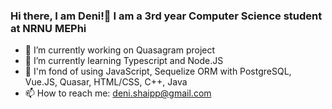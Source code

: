 ### Hi there, I am Deni!👋 I am a 3rd year Computer Science student at NRNU MEPhi

- 🔭 I’m currently working on Quasagram project
- 🌱 I’m currently learning Typescript and Node.JS
- :floppy_disk: I'm fond of using JavaScript, Sequelize ORM with PostgreSQL, Vue.JS, Quasar, HTML/CSS, C++, Java 
- 📫 How to reach me: deni.shaipp@gmail.com

<!--
**deni-ops/deni-ops** is a ✨ _special_ ✨ repository because its `README.md` (this file) appears on your GitHub profile.

Here are some ideas to get you started:

- 🔭 I’m currently working on Quasagram project
- 🌱 I’m currently learning Typescript with Node.JS
- 👯 I’m looking to collaborate on backend and frontend tasks
- 📫 How to reach me: deni.shaipp@gmail.com
- 😄 Pronouns: ...
- ⚡ Fun fact: ...
-->
